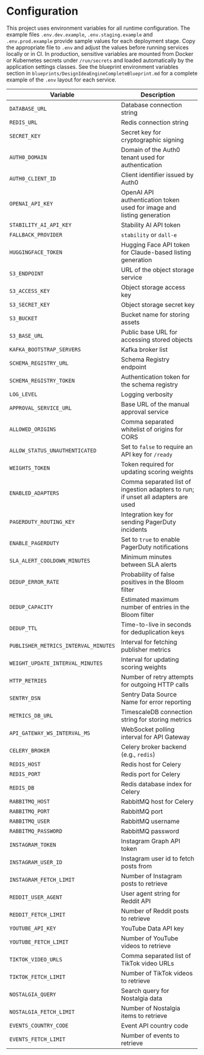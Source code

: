# Configuration

This project uses environment variables for all runtime configuration. The
example files `.env.dev.example`, `.env.staging.example` and
`.env.prod.example` provide sample values for each deployment stage. Copy the
appropriate file to `.env` and adjust the values before running services
locally or in CI. In production, sensitive variables are mounted from Docker or
Kubernetes secrets under `/run/secrets` and loaded automatically by the
application settings classes.
See the blueprint environment variables section in `blueprints/DesignIdeaEngineCompleteBlueprint.md` for a complete example of the `.env` layout for each service.


| Variable | Description |
| --- | --- |
| `DATABASE_URL` | Database connection string |
| `REDIS_URL` | Redis connection string |
| `SECRET_KEY` | Secret key for cryptographic signing |
| `AUTH0_DOMAIN` | Domain of the Auth0 tenant used for authentication |
| `AUTH0_CLIENT_ID` | Client identifier issued by Auth0 |
| `OPENAI_API_KEY` | OpenAI API authentication token used for image and listing generation |
| `STABILITY_AI_API_KEY` | Stability AI API token |
| `FALLBACK_PROVIDER` | `stability` or `dall-e` |
| `HUGGINGFACE_TOKEN` | Hugging Face API token for Claude-based listing generation |
| `S3_ENDPOINT` | URL of the object storage service |
| `S3_ACCESS_KEY` | Object storage access key |
| `S3_SECRET_KEY` | Object storage secret key |
| `S3_BUCKET` | Bucket name for storing assets |
| `S3_BASE_URL` | Public base URL for accessing stored objects |
| `KAFKA_BOOTSTRAP_SERVERS` | Kafka broker list |
| `SCHEMA_REGISTRY_URL` | Schema Registry endpoint |
| `SCHEMA_REGISTRY_TOKEN` | Authentication token for the schema registry |
| `LOG_LEVEL` | Logging verbosity |
| `APPROVAL_SERVICE_URL` | Base URL of the manual approval service |
| `ALLOWED_ORIGINS` | Comma separated whitelist of origins for CORS |
| `ALLOW_STATUS_UNAUTHENTICATED` | Set to `false` to require an API key for `/ready` |
| `WEIGHTS_TOKEN` | Token required for updating scoring weights |
| `ENABLED_ADAPTERS` | Comma separated list of ingestion adapters to run; if unset all adapters are used |
| `PAGERDUTY_ROUTING_KEY` | Integration key for sending PagerDuty incidents |
| `ENABLE_PAGERDUTY` | Set to `true` to enable PagerDuty notifications |
| `SLA_ALERT_COOLDOWN_MINUTES` | Minimum minutes between SLA alerts |
| `DEDUP_ERROR_RATE` | Probability of false positives in the Bloom filter |
| `DEDUP_CAPACITY` | Estimated maximum number of entries in the Bloom filter |
| `DEDUP_TTL` | Time-to-live in seconds for deduplication keys |
| `PUBLISHER_METRICS_INTERVAL_MINUTES` | Interval for fetching publisher metrics |
| `WEIGHT_UPDATE_INTERVAL_MINUTES` | Interval for updating scoring weights |
| `HTTP_RETRIES` | Number of retry attempts for outgoing HTTP calls |
| `SENTRY_DSN` | Sentry Data Source Name for error reporting |
| `METRICS_DB_URL` | TimescaleDB connection string for storing metrics |
| `API_GATEWAY_WS_INTERVAL_MS` | WebSocket polling interval for API Gateway |
| `CELERY_BROKER` | Celery broker backend (e.g., `redis`) |
| `REDIS_HOST` | Redis host for Celery |
| `REDIS_PORT` | Redis port for Celery |
| `REDIS_DB` | Redis database index for Celery |
| `RABBITMQ_HOST` | RabbitMQ host for Celery |
| `RABBITMQ_PORT` | RabbitMQ port |
| `RABBITMQ_USER` | RabbitMQ username |
| `RABBITMQ_PASSWORD` | RabbitMQ password |
| `INSTAGRAM_TOKEN` | Instagram Graph API token |
| `INSTAGRAM_USER_ID` | Instagram user id to fetch posts from |
| `INSTAGRAM_FETCH_LIMIT` | Number of Instagram posts to retrieve |
| `REDDIT_USER_AGENT` | User agent string for Reddit API |
| `REDDIT_FETCH_LIMIT` | Number of Reddit posts to retrieve |
| `YOUTUBE_API_KEY` | YouTube Data API key |
| `YOUTUBE_FETCH_LIMIT` | Number of YouTube videos to retrieve |
| `TIKTOK_VIDEO_URLS` | Comma separated list of TikTok video URLs |
| `TIKTOK_FETCH_LIMIT` | Number of TikTok videos to retrieve |
| `NOSTALGIA_QUERY` | Search query for Nostalgia data |
| `NOSTALGIA_FETCH_LIMIT` | Number of Nostalgia items to retrieve |
| `EVENTS_COUNTRY_CODE` | Event API country code |
| `EVENTS_FETCH_LIMIT` | Number of events to retrieve |

